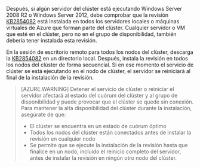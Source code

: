 Después, si algún servidor del clúster está ejecutando Windows Server 2008 R2 o Windows Server 2012, debe comprobar que la revisión [KB2854082](http://support.microsoft.com/kb/2854082) está instalada en todos los servidores locales o máquinas virtuales de Azure que forman parte del clúster. Cualquier servidor o VM que esté en el clúster, pero no en el grupo de disponibilidad, también debería tener instalada esta revisión.

En la sesión de escritorio remoto para todos los nodos del clúster, descarga la [KB2854082](http://support.microsoft.com/kb/2854082) en un directorio local. Después, instala la revisión en todos los nodos del clúster de forma secuencial. Si en ese momento el servicio de clúster se está ejecutando en el nodo de clúster, el servidor se reiniciará al final de la instalación de la revisión.

>[AZURE.WARNING] Detener el servicio de clúster o reiniciar el servidor afectará al estado del cuórum del clúster y al grupo de disponibilidad y puede provocar que el clúster se quede sin conexión. Para mantener la alta disponibilidad del clúster durante la instalación, asegúrate de que:
>
> - El clúster se encuentra en un estado de cuórum óptimo 
> - Todos los nodos del clúster están conectados antes de instalar la revisión en cualquier nodo
> - Se permite que se ejecute la instalación de la revisión hasta que finalice en un nodo, incluido el reinicio completo del servidor, antes de instalar la revisión en ningún otro nodo del clúster.


